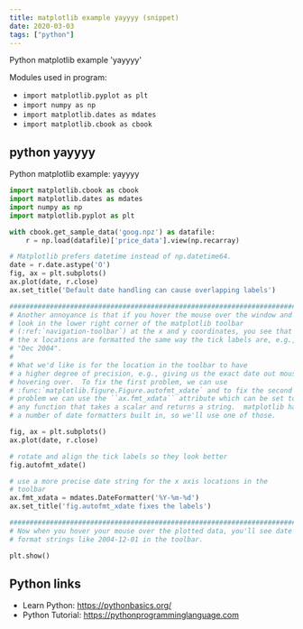 ```yaml
---
title: matplotlib example yayyyy (snippet)
date: 2020-03-03
tags: ["python"]
---
```

Python matplotlib example 'yayyyy'


Modules used in program: 
* `import matplotlib.pyplot as plt`
* `import numpy as np`
* `import matplotlib.dates as mdates`
* `import matplotlib.cbook as cbook`

## python yayyyy

Python matplotlib example: yayyyy

```python
import matplotlib.cbook as cbook
import matplotlib.dates as mdates
import numpy as np
import matplotlib.pyplot as plt

with cbook.get_sample_data('goog.npz') as datafile:
    r = np.load(datafile)['price_data'].view(np.recarray)

# Matplotlib prefers datetime instead of np.datetime64.
date = r.date.astype('O')
fig, ax = plt.subplots()
ax.plot(date, r.close)
ax.set_title('Default date handling can cause overlapping labels')

###############################################################################
# Another annoyance is that if you hover the mouse over the window and
# look in the lower right corner of the matplotlib toolbar
# (:ref:`navigation-toolbar`) at the x and y coordinates, you see that
# the x locations are formatted the same way the tick labels are, e.g.,
# "Dec 2004".
#
# What we'd like is for the location in the toolbar to have
# a higher degree of precision, e.g., giving us the exact date out mouse is
# hovering over.  To fix the first problem, we can use
# :func:`matplotlib.figure.Figure.autofmt_xdate` and to fix the second
# problem we can use the ``ax.fmt_xdata`` attribute which can be set to
# any function that takes a scalar and returns a string.  matplotlib has
# a number of date formatters built in, so we'll use one of those.

fig, ax = plt.subplots()
ax.plot(date, r.close)

# rotate and align the tick labels so they look better
fig.autofmt_xdate()

# use a more precise date string for the x axis locations in the
# toolbar
ax.fmt_xdata = mdates.DateFormatter('%Y-%m-%d')
ax.set_title('fig.autofmt_xdate fixes the labels')

###############################################################################
# Now when you hover your mouse over the plotted data, you'll see date
# format strings like 2004-12-01 in the toolbar.

plt.show()


```

## Python links

- Learn Python: https://pythonbasics.org/
- Python Tutorial: https://pythonprogramminglanguage.com
